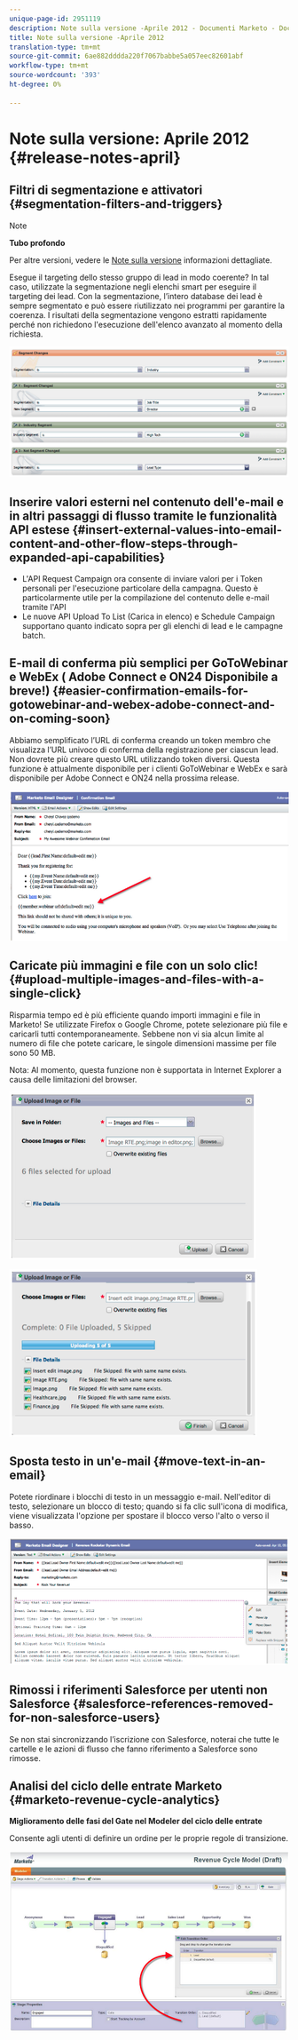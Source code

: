 ```yaml
---
unique-page-id: 2951119
description: Note sulla versione -Aprile 2012 - Documenti Marketo - Documentazione del prodotto
title: Note sulla versione -Aprile 2012
translation-type: tm+mt
source-git-commit: 6ae882dddda220f7067babbe5a057eec82601abf
workflow-type: tm+mt
source-wordcount: '393'
ht-degree: 0%

---
```



# Note sulla versione: Aprile 2012 {#release-notes-april}

## Filtri di segmentazione e attivatori {#segmentation-filters-and-triggers}

>[!NOTE]
>
>**Tubo profondo**
>
>Per altre versioni, vedere le [Note sulla versione](https://docs.marketo.com/display/docs/release+notes) informazioni dettagliate.

Esegue il targeting dello stesso gruppo di lead in modo coerente? In tal caso, utilizzate la segmentazione negli elenchi smart per eseguire il targeting dei lead. Con la segmentazione, l’intero database dei lead è sempre segmentato e può essere riutilizzato nei programmi per garantire la coerenza. I risultati della segmentazione vengono estratti rapidamente perché non richiedono l&#39;esecuzione dell&#39;elenco avanzato al momento della richiesta.

![](assets/image2014-9-23-10-3a3-3a57.png)

## Inserire valori esterni nel contenuto dell&#39;e-mail e in altri passaggi di flusso tramite le funzionalità API estese {#insert-external-values-into-email-content-and-other-flow-steps-through-expanded-api-capabilities}

* L&#39;API Request Campaign ora consente di inviare valori per i Token personali per l&#39;esecuzione particolare della campagna. Questo è particolarmente utile per la compilazione del contenuto delle e-mail tramite l&#39;API
* Le nuove API Upload To List (Carica in elenco) e Schedule Campaign supportano quanto indicato sopra per gli elenchi di lead e le campagne batch.

## E-mail di conferma più semplici per GoToWebinar e WebEx ( Adobe Connect e ON24 Disponibile a breve!) {#easier-confirmation-emails-for-gotowebinar-and-webex-adobe-connect-and-on-coming-soon}

Abbiamo semplificato l’URL di conferma creando un token membro che visualizza l’URL univoco di conferma della registrazione per ciascun lead. Non dovrete più creare questo URL utilizzando token diversi. Questa funzione è attualmente disponibile per i clienti GoToWebinar e WebEx e sarà disponibile per  Adobe Connect e ON24 nella prossima release.

![](assets/image2014-9-23-10-3a4-3a18.png)

## Caricate più immagini e file con un solo clic! {#upload-multiple-images-and-files-with-a-single-click}

Risparmia tempo ed è più efficiente quando importi immagini e file in Marketo! Se utilizzate Firefox o Google Chrome, potete selezionare più file e caricarli tutti contemporaneamente. Sebbene non vi sia alcun limite al numero di file che potete caricare, le singole dimensioni massime per file sono 50 MB.

Nota: Al momento, questa funzione non è supportata in Internet Explorer a causa delle limitazioni del browser.

![](assets/image2014-9-23-10-3a4-3a32.png)

![](assets/image2014-9-23-10-3a4-3a46.png)

## Sposta testo in un&#39;e-mail {#move-text-in-an-email}

Potete riordinare i blocchi di testo in un messaggio e-mail. Nell&#39;editor di testo, selezionare un blocco di testo; quando si fa clic sull&#39;icona di modifica, viene visualizzata l&#39;opzione per spostare il blocco verso l&#39;alto o verso il basso.

![](assets/image2014-9-23-10-3a5-3a1.png)

## Rimossi i riferimenti Salesforce per utenti non Salesforce {#salesforce-references-removed-for-non-salesforce-users}

Se non stai sincronizzando l’iscrizione con Salesforce, noterai che tutte le cartelle e le azioni di flusso che fanno riferimento a Salesforce sono rimosse.

## Analisi del ciclo delle entrate Marketo {#marketo-revenue-cycle-analytics}

**Miglioramento delle fasi del Gate nel Modeler del ciclo delle entrate**

Consente agli utenti di definire un ordine per le proprie regole di transizione.

![](assets/image2014-9-23-10-3a5-3a17.png)

